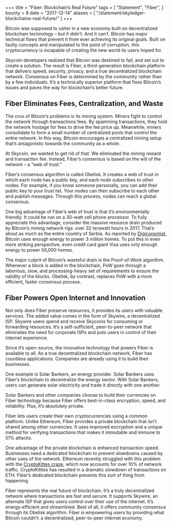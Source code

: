 +++
title = "Fiber: Blockchain’s Real Future"
tags = [
    "Statement",
    "Fiber",
]
bounty = 8
date = "2017-12-14"
aliases = [
	"/statement/skyledger-blockchains-real-future/"
]
+++

Bitcoin was supposed to usher in a new economy built on decentralized blockchain technology – but it didn’t. And it can’t. Bitcoin has major technical flaws that prevent it from ever achieving its original goals. Built on faulty concepts and manipulated to the point of corruption, this cryptocurrency is incapable of creating the new world its users hoped for.

Skycoin developers realized that Bitcoin was destined to fail, and set out to create a solution. The result is Fiber, a third-generation blockchain platform that delivers speed, security, privacy, and a true decentralized blockchain network. Consensus on Fiber is determined by the community rather than by a few individuals. It’s a technically superior platform that fixes Bitcoin’s issues and paves the way for blockchain’s better future.


## Fiber Eliminates Fees, Centralization, and Waste

The crux of Bitcoin’s problems is its mining system. Miners fight to control the network through transactions fees. By spamming transactions, they hold the network hostage for fees to drive the fee price up. Meanwhile, miners consolidate to form a small number of centralized pools that control the entire network. In this way, Bitcoin encourages a centralized mining setup that’s antagonistic towards the community as a whole.

At Skycoin, we wanted to get rid of that. We eliminated the mining reward and transaction fee. Instead, Fiber’s consensus is based on the will of the network – a “web of trust.”

Fiber’s consensus algorithm is called Obelisk. It creates a web of trust in which each node has a public key, and each node subscribes to other nodes. For example, if you know someone personally, you can add their public key to your trust list. Your nodes can then subscribe to each other and publish messages. Through this process, nodes can reach a global consensus.

One big advantage of Fiber’s web of trust is that it’s environmentally friendly. It could be run on a 30-watt cell phone processor. To fully appreciate this advantage, consider the massive resource drain produced by Bitcoin’s mining network rigs: over 32 terawatt hours in 2017. That’s about as much as the entire country of Serbia. As reported by [Digiconomist](https://digiconomist.net/bitcoin-energy-consumption), Bitcoin uses enough energy to power 3 million homes. To put this in even more striking perspective, even credit card giant Visa uses only enough energy to power 50,000 homes.

The major culprit of Bitcoin’s wasteful drain is the Proof-of-Work algorithm. Whenever a block is added in the blockchain, PoW goes through a laborious, slow, and processing-heavy set of requirements to ensure the validity of the blocks. Obelisk, by contrast, replaces PoW with a more efficient, faster consensus process.

## Fiber Powers Open Internet and Innovation

Not only does Fiber preserve resources, it provides its users with valuable services. The added value comes in the form of Skywire, a decentralized ISP. Skywire users spend and receive Skycoins for consuming or forwarding resources. It’s a self-sufficient, peer-to-peer network that eliminates the need for corporate ISPs and puts users in control of their internet experience.

Since it’s open-source, the innovative technology that powers Fiber is available to all. As a true decentralized blockchain network, Fiber has countless applications. Companies are already using it to build their businesses.

One example is Solar Bankers, an energy provider. Solar Bankers uses Fiber’s blockchain to decentralize the energy sector. With Solar Bankers, users can generate solar electricity and trade it directly with one another.

Solar Bankers and other companies choose to build their currencies on Fiber technology because Fiber offers best-in-class encryption, speed, and reliability. Plus, it’s absolutely private.

Fiber lets users create their own cryptocurrencies using a common platform. Unlike Ethereum, Fiber provides a private blockchain that isn’t shared among other currencies. It uses improved encryption and a unique method for verifying transactions that makes it immutable and immune to 51% attacks.

One advantage of the private blockchain is enhanced transaction speed. Businesses need a dedicated blockchain to prevent slowdowns caused by other uses of the network. Ethereum recently struggled with this problem with the [CryptoKittes craze](http://www.bbc.co.uk/news/technology-42237162), which now accounts for over 10% of network traffic. CryptoKitties has resulted in a dramatic slowdown of transactions on ETH. Fiber’s dedicated blockchain prevents this sort of thing from happening.

Fiber represents the real future of blockchain. It’s a truly decentralized network where transactions are fast and secure. It supports Skywire, an alternate ISP that gives users control over their use of the internet. It’s energy-efficient and streamlined. Best of all, it offers community consensus through its Obelisk algorithm. Fiber is empowering users by providing what Bitcoin couldn’t: a decentralized, peer-to-peer internet economy.

